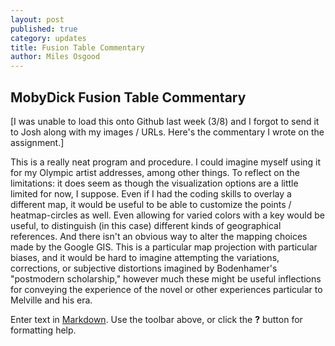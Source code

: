 ```yaml
---
layout: post
published: true
category: updates
title: Fusion Table Commentary
author: Miles Osgood
---
```

## MobyDick Fusion Table Commentary

[I was unable to load this onto Github last week (3/8) and I forgot to send it to Josh along with my images / URLs. Here's the commentary I wrote on the assignment.]

This is a really neat program and procedure. I could imagine myself using it for my Olympic artist addresses, among other things. To reflect on the limitations: it does seem as though the visualization options are a little limited for now, I suppose. Even if I had the coding skills to overlay a different map, it would be useful to be able to customize the points / heatmap-circles as well. Even allowing for varied colors with a key would be useful, to distinguish (in this case) different kinds of geographical references. And there isn't an obvious way to alter the mapping choices made by the Google GIS. This is a particular map projection with particular biases, and it would be hard to imagine attempting the variations, corrections, or subjective distortions imagined by Bodenhamer's "postmodern scholarship," however much these might be useful inflections for conveying the experience of the novel or other experiences particular to Melville and his era.

Enter text in [Markdown](http://daringfireball.net/projects/markdown/). Use the toolbar above, or click the **?** button for formatting help.
